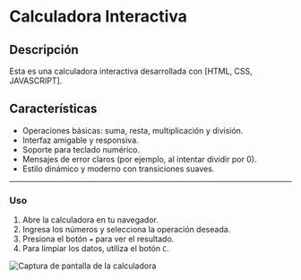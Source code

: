 # Calculadora Interactiva

## Descripción
Esta es una calculadora interactiva desarrollada con [HTML, CSS, JAVASCRIPT].

## Características
- Operaciones básicas: suma, resta, multiplicación y división.
- Interfaz amigable y responsiva.
- Soporte para teclado numérico.
- Mensajes de error claros (por ejemplo, al intentar dividir por 0).
- Estilo dinámico y moderno con transiciones suaves.

---

### **Uso**
1. Abre la calculadora en tu navegador.
2. Ingresa los números y selecciona la operación deseada.
3. Presiona el botón `=` para ver el resultado.
4. Para limpiar los datos, utiliza el botón `C`.

![Captura de pantalla de la calculadora](https://i.ibb.co/q1bwwnh/calculator.jpg)

